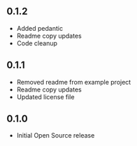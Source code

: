 ## 0.1.2

* Added pedantic
* Readme copy updates
* Code cleanup

## 0.1.1

* Removed readme from example project
* Readme copy updates
* Updated license file

## 0.1.0

* Initial Open Source release